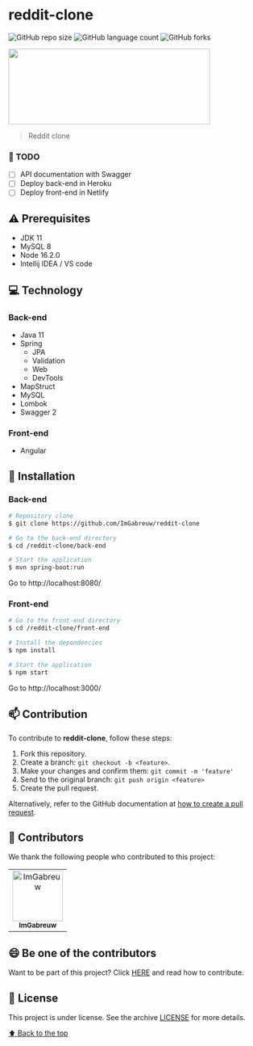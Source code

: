 # reddit-clone

![GitHub repo size](https://img.shields.io/github/repo-size/ImGabreuw/reddit-clone?style=for-the-badge)
![GitHub language count](https://img.shields.io/github/languages/count/ImGabreuw/reddit-clone?style=for-the-badge)
![GitHub forks](https://img.shields.io/github/forks/ImGabreuw/reddit-clone?style=for-the-badge)

<img height="150px" width="400px" src="https://logodownload.org/wp-content/uploads/2018/02/reddit-logo.png">

> Reddit clone

### 📝 TODO

- [ ] API documentation with Swagger
- [ ] Deploy back-end in Heroku
- [ ] Deploy front-end in Netlify

## ⚠️ Prerequisites

* JDK 11
* MySQL 8
* Node 16.2.0
* Intellij IDEA / VS code

## 💻 Technology

### Back-end

* Java 11
* Spring
  * JPA
  * Validation
  * Web
  * DevTools
* MapStruct
* MySQL
* Lombok
* Swagger 2

### Front-end

* Angular

## 🚀 Installation

### Back-end

```bash
# Repository clone
$ git clone https://github.com/ImGabreuw/reddit-clone

# Go to the back-end directory
$ cd /reddit-clone/back-end

# Start the application
$ mvn spring-boot:run
```

Go to http://localhost:8080/

### Front-end

```bash
# Go to the front-end directory
$ cd /reddit-clone/front-end

# Install the dependencies
$ npm install

# Start the application
$ npm start
```

Go to http://localhost:3000/

## 📫 Contribution

To contribute to **reddit-clone**, follow these steps:

1. Fork this repository.
2. Create a branch: `git checkout -b <feature>`.
3. Make your changes and confirm them: `git commit -m 'feature'`
4. Send to the original branch: `git push origin <feature>`
5. Create the pull request.

Alternatively, refer to the GitHub documentation at [how to create a pull request](https://help.github.com/en/github/collaborating-with-issues-and-pull-requests/creating-a-pull-request).

## 🤝 Contributors

We thank the following people who contributed to this project:

<table>
  <tr>
    <td align="center">
      <a href="https://github.com/ImGabreuw">
        <img src="https://avatars.githubusercontent.com/u/60116449?v=4" width="100px;" alt="ImGabreuw"/><br>
        <sub>
          <b>ImGabreuw</b>
        </sub>
      </a>
    </td>
  </tr>
</table>


## 😄 Be one of the contributors<br>

Want to be part of this project? Click [HERE](CONTRIBUTING.md) and read how to contribute.

## 📝 License

This project is under license. See the archive [LICENSE](LICENSE.md) for more details.

[⬆ Back to the top](#reddit-clone)<br>

